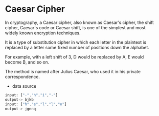 # Caesar Cipher

In cryptography, a Caesar cipher, also known as Caesar's cipher, the shift cipher, Caesar's code or Caesar shift, is one of the simplest and most widely known encryption techniques. 

It is a type of substitution cipher in which each letter in the plaintext is replaced by a letter some fixed number of positions down the alphabet. 

For example, with a left shift of 3, D would be replaced by A, E would become B, and so on. 

The method is named after Julius Caesar, who used it in his private correspondence.


- data source

```js
input: ["-","h","i","-"] 
output-> bjkb
input: ["h","e","l","l","o"] 
output-> jgnnq
```

